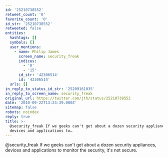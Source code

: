 ```yaml
---
id: '25210738552'
retweet_count: '0'
favorite_count: '0'
id_str: '25210738552'
retweeted: false
entities:
  hashtags: []
  symbols: []
  user_mentions:
    - name: Philip James
      screen_name: security_freak
      indices:
        - '0'
        - '15'
      id_str: '42306514'
      id: '42306514'
  urls: []
in_reply_to_status_id_str: '25209161035'
in_reply_to_screen_name: security_freak
original_url: https://twitter.com/jth/status/25210738552
date: '2010-09-22T13:23:39.000Z'
sitemap: false
robots: noindex
reply: true
title: >-
  @security_freak If we geeks can't get about a dozen security appliances,
  devices and applications to…
---
```


@security_freak If we geeks can't get about a dozen security appliances, devices and applications to monitor the security, it's not secure.